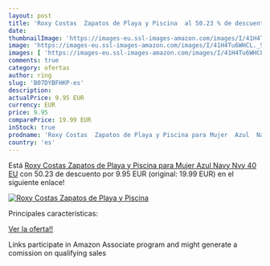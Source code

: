 ```yaml
---
layout: post
title: 'Roxy Costas  Zapatos de Playa y Piscina  al 50.23 % de descuento'
date: 
thumbnailImage: 'https://images-eu.ssl-images-amazon.com/images/I/41H4Tu6WHCL._SL200_.jpg'
image: 'https://images-eu.ssl-images-amazon.com/images/I/41H4Tu6WHCL._SL200_.jpg'
images: [ 'https://images-eu.ssl-images-amazon.com/images/I/41H4Tu6WHCL._SL200_.jpg' ]
comments: true
category: ofertas
author: ring
slug: 'B07DYBFHKP-es'
description:
actualPrice: 9.95 EUR
currency: EUR
price: 9.95
comparePrice: 19.99 EUR
inStock: true
prodname: 'Roxy Costas  Zapatos de Playa y Piscina para Mujer  Azul  Navy Nvy   40 EU'
country: 'es'
---
```


Está [Roxy Costas  Zapatos de Playa y Piscina para Mujer  Azul  Navy Nvy   40 EU](https://www.amazon.es/dp/B07DYBFHKP/?tag=tolees-21) con 50.23 de descuento por 9.95 EUR (original: 19.99 EUR) en el siguiente enlace!

[![Roxy Costas  Zapatos de Playa y Piscina ](https://images-eu.ssl-images-amazon.com/images/I/41H4Tu6WHCL._SL200_.jpg)](https://www.amazon.es/dp/B07DYBFHKP/?tag=tolees-21)

Principales características:


[Ver la oferta!!](https://www.amazon.es/dp/B07DYBFHKP/?tag=tolees-21)

Links participate in Amazon Associate program and might generate a comission on qualifying sales


